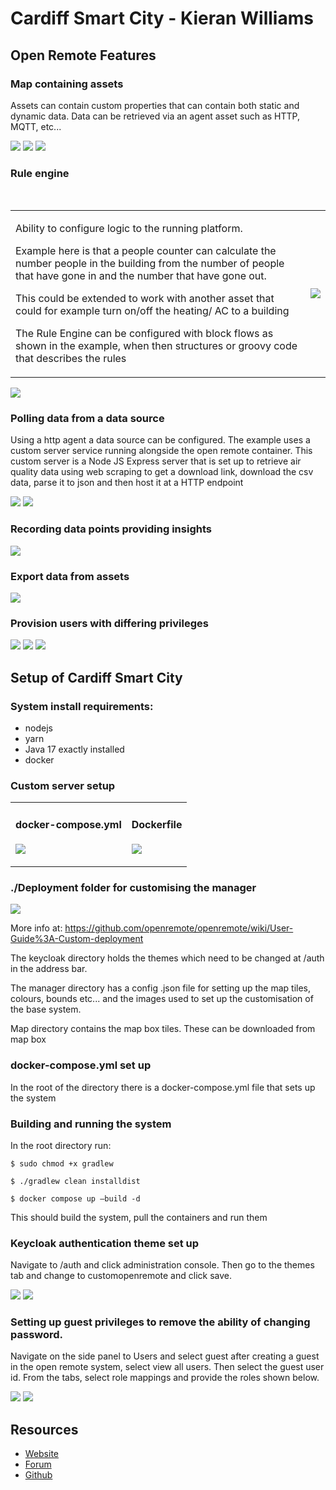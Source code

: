# Cardiff Smart City - Kieran Williams

## Open Remote Features

### Map containing assets

Assets can contain custom properties that can contain both static and dynamic data. Data can be
retrieved via an agent asset such as HTTP, MQTT, etc...

![](./imgs/1.png)
![](./imgs/2.png)
![](./imgs/3.png)

### Rule engine

<table>
<tr>
<td>

Ability to configure logic to the running platform.

Example here is that a people counter can calculate
the number people in the building from the number of
people that have gone in and the number that have
gone out.

This could be extended to work with another asset
that could for example turn on/off the heating/ AC to
a building

The Rule Engine can be configured with block flows
as shown in the example, when then structures or
groovy code that describes the rules

</td>
&nbsp;
<td>

![](./imgs/4.png)
</td>
</tr>
</table>

![](./imgs/5.png)

### Polling data from a data source

Using a http agent a data source can be configured. The example uses a custom server service
running alongside the open remote container. This custom server is a Node JS Express server that
is set up to retrieve air quality data using web scraping to get a download link, download the csv
data, parse it to json and then host it at a HTTP endpoint

![](./imgs/7.png)
![](./imgs/8.png)

### Recording data points providing insights

![](./imgs/9.png)

### Export data from assets

![](./imgs/10.png)

### Provision users with differing privileges

![](./imgs/11.png)
![](./imgs/12.png)
![](./imgs/13.png)

## Setup of Cardiff Smart City

### System install requirements:

- nodejs
- yarn
- Java 17 exactly installed
- docker

### Custom server setup

<table>
<tr>
<td>

#### docker-compose.yml 

![](./imgs/14.png)

</td>
<td>

#### Dockerfile

![](./imgs/15.png)

</td>
</tr>
</table>



### ./Deployment folder for customising the manager


![](./imgs/16.png)


More info at: https://github.com/openremote/openremote/wiki/User-Guide%3A-Custom-deployment

The keycloak directory holds the themes which need to be changed at /auth in the address bar.

The manager directory has a config .json file for setting up the map tiles, colours, bounds etc...
and the images used to set up the customisation of the base system.

Map directory contains the map box tiles. These can be downloaded from map box



### docker-compose.yml set up

In the root of the directory there is a docker-compose.yml file that sets up the system

### Building and running the system

In the root directory run:

    $ sudo chmod +x gradlew

    $ ./gradlew clean installdist

    $ docker compose up —build -d

This should build the system, pull the containers and run them

### Keycloak authentication theme set up

Navigate to /auth and click administration console. Then go to the themes tab and change to
customopenremote and click save.

![](./imgs/17.png)
![](./imgs/18.png)

### Setting up guest privileges to remove the ability of changing password.

Navigate on the side panel to Users and select guest after creating a guest in the open remote
system, select view all users. Then select the guest user id. From the tabs, select role mappings
and provide the roles shown below.

![](./imgs/19.png)
![](./imgs/20.png)


## Resources

- [Website](https://openremote.io/)
- [Forum](https://forum.openremote.io/)
- [Github](https://github.com/openremote/openremote)









